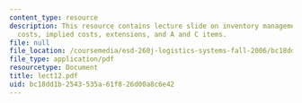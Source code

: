 ```yaml
---
content_type: resource
description: This resource contains lecture slide on inventory management, backorder
  costs, implied costs, extensions, and A and C items.
file: null
file_location: /coursemedia/esd-260j-logistics-systems-fall-2006/bc18dd1b2543535a61f826d00a8c6e42_lect12.pdf
file_type: application/pdf
resourcetype: Document
title: lect12.pdf
uid: bc18dd1b-2543-535a-61f8-26d00a8c6e42
---
```

